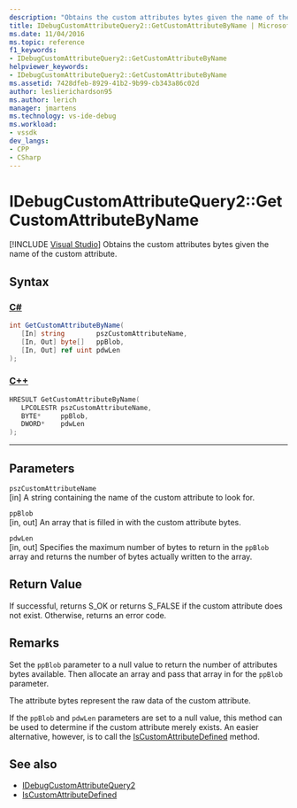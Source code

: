 ```yaml
---
description: "Obtains the custom attributes bytes given the name of the custom attribute."
title: IDebugCustomAttributeQuery2::GetCustomAttributeByName | Microsoft Docs
ms.date: 11/04/2016
ms.topic: reference
f1_keywords:
- IDebugCustomAttributeQuery2::GetCustomAttributeByName
helpviewer_keywords:
- IDebugCustomAttributeQuery2::GetCustomAttributeByName
ms.assetid: 7428dfeb-8929-41b2-9b99-cb343a86c02d
author: leslierichardson95
ms.author: lerich
manager: jmartens
ms.technology: vs-ide-debug
ms.workload:
- vssdk
dev_langs:
- CPP
- CSharp
---
```

# IDebugCustomAttributeQuery2::GetCustomAttributeByName

 [!INCLUDE [Visual Studio](~/includes/applies-to-version/vs-windows-only.md)]
Obtains the custom attributes bytes given the name of the custom attribute.

## Syntax

### [C#](#tab/csharp)
```csharp
int GetCustomAttributeByName(
   [In] string        pszCustomAttributeName,
   [In, Out] byte[]   ppBlob,
   [In, Out] ref uint pdwLen
);
```
### [C++](#tab/cpp)
```cpp
HRESULT GetCustomAttributeByName( 
   LPCOLESTR pszCustomAttributeName,
   BYTE*     ppBlob,
   DWORD*    pdwLen
);
```
---

## Parameters
`pszCustomAttributeName`\
[in] A string containing the name of the custom attribute to look for.

`ppBlob`\
[in, out] An array that is filled in with the custom attribute bytes.

`pdwLen`\
[in, out] Specifies the maximum number of bytes to return in the `ppBlob` array and returns the number of bytes actually written to the array.

## Return Value
 If successful, returns S_OK or returns S_FALSE if the custom attribute does not exist. Otherwise, returns an error code.

## Remarks
 Set the `ppBlob` parameter to a null value to return the number of attributes bytes available. Then allocate an array and pass that array in for the `ppBlob` parameter.

 The attribute bytes represent the raw data of the custom attribute.

 If the `ppBlob` and `pdwLen` parameters are set to a null value, this method can be used to determine if the custom attribute merely exists. An easier alternative, however, is to call the [IsCustomAttributeDefined](../../../extensibility/debugger/reference/idebugcustomattributequery2-iscustomattributedefined.md) method.

## See also
- [IDebugCustomAttributeQuery2](../../../extensibility/debugger/reference/idebugcustomattributequery2.md)
- [IsCustomAttributeDefined](../../../extensibility/debugger/reference/idebugcustomattributequery2-iscustomattributedefined.md)
